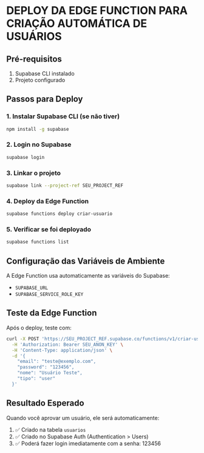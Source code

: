# DEPLOY DA EDGE FUNCTION PARA CRIAÇÃO AUTOMÁTICA DE USUÁRIOS

## Pré-requisitos
1. Supabase CLI instalado
2. Projeto configurado

## Passos para Deploy

### 1. Instalar Supabase CLI (se não tiver)
```bash
npm install -g supabase
```

### 2. Login no Supabase
```bash
supabase login
```

### 3. Linkar o projeto
```bash
supabase link --project-ref SEU_PROJECT_REF
```

### 4. Deploy da Edge Function
```bash
supabase functions deploy criar-usuario
```

### 5. Verificar se foi deployado
```bash
supabase functions list
```

## Configuração das Variáveis de Ambiente

A Edge Function usa automaticamente as variáveis do Supabase:
- `SUPABASE_URL`
- `SUPABASE_SERVICE_ROLE_KEY`

## Teste da Edge Function

Após o deploy, teste com:
```bash
curl -X POST 'https://SEU_PROJECT_REF.supabase.co/functions/v1/criar-usuario' \
  -H 'Authorization: Bearer SEU_ANON_KEY' \
  -H 'Content-Type: application/json' \
  -d '{
    "email": "teste@exemplo.com",
    "password": "123456",
    "nome": "Usuário Teste",
    "tipo": "user"
  }'
```

## Resultado Esperado
Quando você aprovar um usuário, ele será automaticamente:
1. ✅ Criado na tabela `usuarios`
2. ✅ Criado no Supabase Auth (Authentication > Users)
3. ✅ Poderá fazer login imediatamente com a senha: 123456

